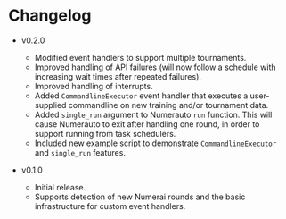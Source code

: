 # Changelog
- v0.2.0
    * Modified event handlers to support multiple tournaments.
    * Improved handling of API failures (will now follow a schedule with increasing wait times after repeated failures).
    * Improved handling of interrupts.
    * Added `CommandlineExecutor` event handler that executes a user-supplied commandline on new training and/or tournament data.
    * Added `single_run` argument to Numerauto `run` function. This will cause Numerauto to exit after handling one round, in order to support running from task schedulers.
    * Included new example script to demonstrate `CommandlineExecutor` and `single_run` features.

- v0.1.0
    * Initial release.
    * Supports detection of new Numerai rounds and the basic infrastructure for custom event handlers.
